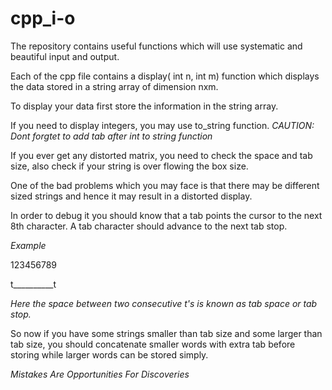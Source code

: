 # cpp_i-o
The repository contains useful functions which will use systematic and beautiful input and output.

Each of the cpp file contains a display( int n, int m) function which displays the data stored in a string array of dimension nxm.

To display your data first store the information in the string array.

If you need to display integers, you may use to_string function. *CAUTION: Dont forgtet to add tab after int to string function*

If you ever get any distorted matrix, you need to check the space and tab size, also check if your string is over flowing the box size. 

One of the bad problems which you may face is that there may be different sized strings and hence it may result in a distorted display.

In order to debug it you should know that a tab points the cursor to the next 8th character. A tab character should advance to the next tab stop.

*Example*

123456789

t__________t
 
 *Here the space between two consecutive t's is known as tab space or tab stop.*
 
So now if you have some strings smaller than tab size and some larger than tab size, you should concatenate smaller words with extra tab before storing while larger words can be stored simply.

*Mistakes Are Opportunities For Discoveries*
